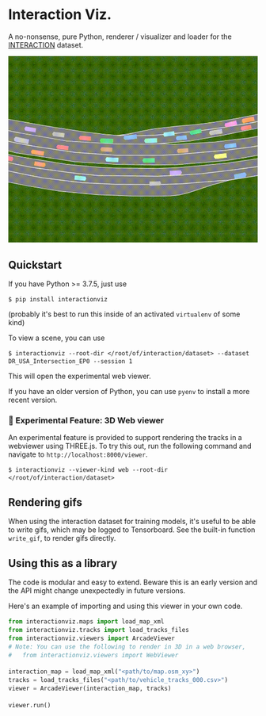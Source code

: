 # Interaction Viz.

A no-nonsense, pure Python, renderer / visualizer and loader for the [INTERACTION](http://interaction-dataset.com/) dataset.

![Demo](https://raw.githubusercontent.com/rosshemsley/interactionviz/master/demo/output.gif)


## Quickstart
If you have Python >= 3.7.5, just use
```
$ pip install interactionviz
```
(probably it's best to run this inside of an activated `virtualenv` of some kind)

To view a scene, you can use
```
$ interactionviz --root-dir </root/of/interaction/dataset> --dataset DR_USA_Intersection_EP0 --session 1
```
This will open the experimental web viewer.

If you have an older version of Python, you can use `pyenv` to install a more recent version.

### 🧪 Experimental Feature: 3D Web viewer
An experimental feature is provided to support rendering the tracks in a webviewer using THREE.js.
To try this out, run the following command and navigate to `http://localhost:8000/viewer`.
```
$ interactionviz --viewer-kind web --root-dir </root/of/interaction/dataset>
```

## Rendering gifs
When using the interaction dataset for training models, it's useful to be able to write gifs, which may
be logged to Tensorboard. See the built-in function `write_gif`, to render gifs directly.

## Using this as a library
The code is modular and easy to extend. Beware this is an early version and the API
might change unexpectedly in future versions.

Here's an example of importing and using this viewer in your own code.

```python
from interactionviz.maps import load_map_xml
from interactionviz.tracks import load_tracks_files
from interactionviz.viewers import ArcadeViewer
# Note: You can use the following to render in 3D in a web browser,
#   from interactionviz.viewers import WebViewer

interaction_map = load_map_xml("<path/to/map.osm_xy>")
tracks = load_tracks_files("<path/to/vehicle_tracks_000.csv>")
viewer = ArcadeViewer(interaction_map, tracks)

viewer.run()
```
